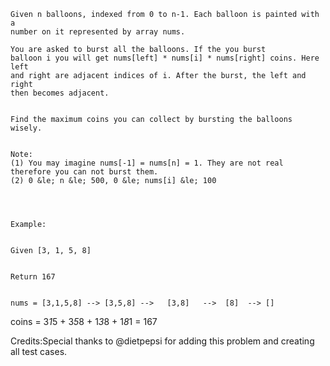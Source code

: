 
    Given n balloons, indexed from 0 to n-1. Each balloon is painted with a
    number on it represented by array nums.

    You are asked to burst all the balloons. If the you burst
    balloon i you will get nums[left] * nums[i] * nums[right] coins. Here left
    and right are adjacent indices of i. After the burst, the left and right
    then becomes adjacent.


    Find the maximum coins you can collect by bursting the balloons wisely.


    Note: 
    (1) You may imagine nums[-1] = nums[n] = 1. They are not real therefore you can not burst them.
    (2) 0 &le; n &le; 500, 0 &le; nums[i] &le; 100




    Example:


    Given [3, 1, 5, 8]


    Return 167


    nums = [3,1,5,8] --> [3,5,8] -->   [3,8]   -->  [8]  --> []
   coins =  3*1*5      +  3*5*8    +  1*3*8      + 1*8*1   = 167


Credits:Special thanks to @dietpepsi for adding this problem and creating all test cases.